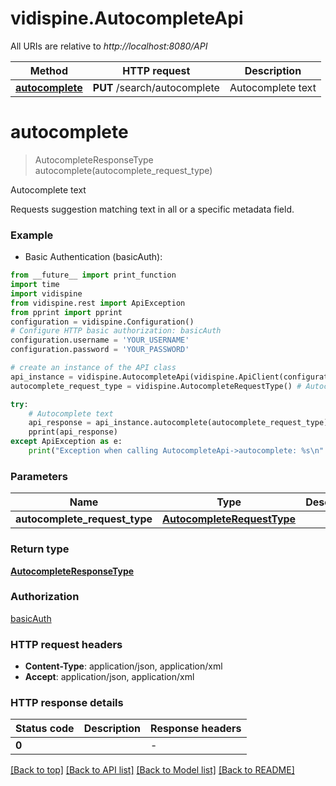 # vidispine.AutocompleteApi

All URIs are relative to *http://localhost:8080/API*

Method | HTTP request | Description
------------- | ------------- | -------------
[**autocomplete**](AutocompleteApi.md#autocomplete) | **PUT** /search/autocomplete | Autocomplete text


# **autocomplete**
> AutocompleteResponseType autocomplete(autocomplete_request_type)

Autocomplete text

Requests suggestion matching text in all or a specific metadata field.

### Example

* Basic Authentication (basicAuth):
```python
from __future__ import print_function
import time
import vidispine
from vidispine.rest import ApiException
from pprint import pprint
configuration = vidispine.Configuration()
# Configure HTTP basic authorization: basicAuth
configuration.username = 'YOUR_USERNAME'
configuration.password = 'YOUR_PASSWORD'

# create an instance of the API class
api_instance = vidispine.AutocompleteApi(vidispine.ApiClient(configuration))
autocomplete_request_type = vidispine.AutocompleteRequestType() # AutocompleteRequestType | 

try:
    # Autocomplete text
    api_response = api_instance.autocomplete(autocomplete_request_type)
    pprint(api_response)
except ApiException as e:
    print("Exception when calling AutocompleteApi->autocomplete: %s\n" % e)
```

### Parameters

Name | Type | Description  | Notes
------------- | ------------- | ------------- | -------------
 **autocomplete_request_type** | [**AutocompleteRequestType**](AutocompleteRequestType.md)|  | 

### Return type

[**AutocompleteResponseType**](AutocompleteResponseType.md)

### Authorization

[basicAuth](../README.md#basicAuth)

### HTTP request headers

 - **Content-Type**: application/json, application/xml
 - **Accept**: application/json, application/xml

### HTTP response details
| Status code | Description | Response headers |
|-------------|-------------|------------------|
**0** |  |  -  |

[[Back to top]](#) [[Back to API list]](../README.md#documentation-for-api-endpoints) [[Back to Model list]](../README.md#documentation-for-models) [[Back to README]](../README.md)

